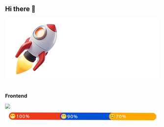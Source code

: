 ## Hi there 👋


<div>
  <img src="./mytech.png" />
  <br>
  <br>
  <div>
      <h3>Frontend</h3>
    <img src="https://skillicons.dev/icons?i=html,css,js" /> <img src="./progress1.png" />

  </div>

</div>
